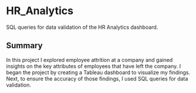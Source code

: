 # HR_Analytics
SQL queries for data validation of the HR Analytics dashboard. 
## Summary
In this project I explored employee attrition at a company and gained insights on the key attributes of employees that have left the company. I began the project by creating a Tableau dashboard to visualize my findings. Next, to ensure the accuracy of those findings, I used SQL queries for data validation. 
